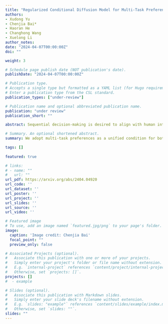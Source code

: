 ```yaml
---
title: "Regularized Conditional Diffusion Model for Multi-Task Preference Alignment."
authors:
- Xudong Yu
- Chenjia Bai*
- Haoran He
- Changhong Wang
- Xuelong Li
author_notes:
date: "2024-04-07T00:00:00Z"
doi: ""

weight: 3

# Schedule page publish date (NOT publication's date).
publishDate: "2024-04-07T00:00:00Z"

# Publication type.
# Accepts a single type but formatted as a YAML list (for Hugo requirements).
# Enter a publication type from the CSL standard.
publication_types: ["under-review"]

# Publication name and optional abbreviated publication name.
publication: "under review"
publication_short: ""

abstract: Sequential decision-making is desired to align with human intents and exhibit versatility across various tasks. Previous methods formulate it as a conditional generation process, utilizing return-conditioned diffusion models to directly model trajectory distributions. Nevertheless, the return-conditioned paradigm relies on pre-defined reward functions, facing challenges when applied in multi-task settings characterized by varying reward functions (versatility) and showing limited controllability concerning human preferences (alignment). In this work, we adopt multi-task preferences as a unified condition for both single- and multi-task decision-making, and propose preference representations aligned with preference labels. The learned representations are used to guide the conditional generation process of diffusion models, and we introduce an auxiliary objective to maximize the mutual information between representations and corresponding generated trajectories, improving alignment between trajectories and preferences. Extensive experiments in D4RL and Meta-World demonstrate that our method presents favorable performance in single- and multi-task scenarios, and exhibits superior alignment with preferences.

# Summary. An optional shortened abstract.
summary: We adopt multi-task preferences as a unified condition for both single- and multi-task decision-making, and propose preference representations aligned with preference labels.

tags: []
  
featured: true

# links:
# - name: ""
#   url: ""
url_pdf: https://arxiv.org/abs/2404.04920
url_code: ''
url_dataset: ''
url_poster: ''
url_project: ''
url_slides: ''
url_source: ''
url_video: ''

# Featured image
# To use, add an image named `featured.jpg/png` to your page's folder. 
image:
  caption: 'Image credit: Chenjia Bai'
  focal_point: ""
  preview_only: false

# Associated Projects (optional).
#   Associate this publication with one or more of your projects.
#   Simply enter your project's folder or file name without extension.
#   E.g. `internal-project` references `content/project/internal-project/index.md`.
#   Otherwise, set `projects: []`.
projects: []
#  - example

# Slides (optional).
#   Associate this publication with Markdown slides.
#   Simply enter your slide deck's filename without extension.
#   E.g. `slides: "example"` references `content/slides/example/index.md`.
#   Otherwise, set `slides: ""`.
slides: ""
---
```

